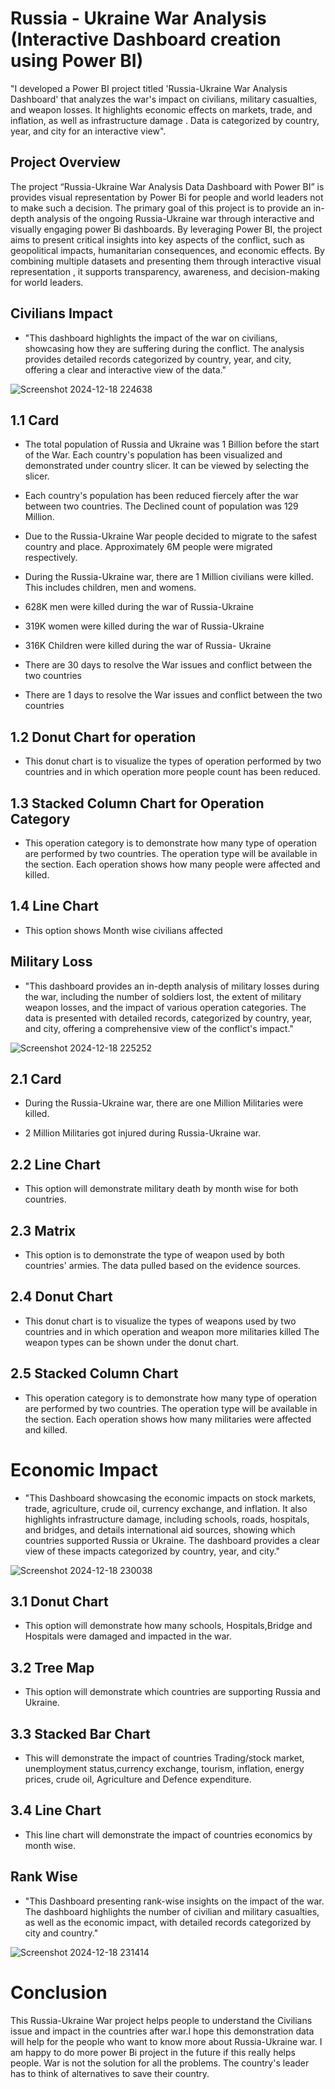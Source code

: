 # Russia - Ukraine War Analysis (Interactive Dashboard creation using Power BI)
"I developed a Power BI project titled 'Russia-Ukraine War Analysis Dashboard' that analyzes the war's impact on civilians, military casualties, and weapon losses. It highlights economic effects on markets, trade, and inflation, as well as infrastructure damage . Data is categorized by country, year, and city for an interactive view".
## Project Overview
The project “Russia-Ukraine War Analysis Data Dashboard with Power BI” is provides visual representation by Power Bi for people and world leaders not to make such a decision.
The primary goal of this project is to provide an in-depth 
analysis of the ongoing Russia-Ukraine war through interactive and visually engaging power Bi dashboards.
By leveraging Power BI, the project aims to present critical insights into key aspects of the conflict, such as geopolitical impacts, humanitarian consequences, and economic effects.
By combining multiple datasets and presenting them through interactive visual representation , it supports transparency, awareness, and decision-making for world leaders.

## Civilians Impact

- "This dashboard highlights the impact of the war on civilians, showcasing how they are suffering during the conflict. The analysis provides detailed records categorized by country, year, and city, offering a clear and interactive view of the data."
 
![Screenshot 2024-12-18 224638](https://github.com/user-attachments/assets/3d0f7586-72f8-4c04-bb9c-c9b2601ab404)

## 1.1 Card 
- The total population of Russia and Ukraine was 1 Billion before the start of the War. Each country's population has been visualized  and demonstrated under country slicer. It can be viewed by selecting the slicer. 

- Each country's population has been reduced fiercely after the war between two countries. The Declined count of population was 129 Million. 

- Due to the Russia-Ukraine War people decided  to migrate to the safest country and place. Approximately 6M people were migrated respectively. 

- During the Russia-Ukraine war, there are 1 Million civilians were killed. This includes children, men and womens. 

- 628K men were killed during the war  of Russia-Ukraine 

- 319K women were killed during the war of Russia-Ukraine

- 316K Children were killed during the war of Russia- Ukraine 

- There are 30 days to resolve the War issues and conflict between the two countries 

- There are 1 days to resolve the War issues and conflict between the two countries 

## 1.2 Donut Chart for operation 
- This donut chart is to visualize the types of operation performed by two countries and in which operation more people count has been reduced. 

## 1.3 Stacked Column Chart for Operation Category
- This operation category is to demonstrate how many type of operation are performed by two countries. The operation type will be available in the section. Each operation shows how many people were affected and killed.

## 1.4 Line Chart
- This option shows Month wise civilians affected 

## Military Loss

- "This dashboard provides an in-depth analysis of military losses during the war, including the number of soldiers lost, the extent of military weapon losses, and the impact of various operation categories. The data is presented with detailed records, categorized by country, year, and city, offering a comprehensive view of the conflict's impact."
   
![Screenshot 2024-12-18 225252](https://github.com/user-attachments/assets/5831f45f-8a1a-48e4-b260-3fae4eac6b9b)

## 2.1 Card 
-  During the Russia-Ukraine war, there are one Million Militaries were killed.

- 2 Million Militaries  got injured during Russia-Ukraine war.

## 2.2 Line Chart 
- This option will demonstrate military death by month wise for both countries. 

## 2.3 Matrix 
- This option is to demonstrate the type of weapon used by both countries' armies. The data pulled based on the evidence sources. 
	
## 2.4 Donut Chart
- This donut chart is to visualize the types of weapons used by two countries and in which operation and weapon more militaries killed
The weapon types can be shown under the donut chart.  

## 2.5 Stacked Column Chart
- This operation category is to demonstrate how many type of operation are performed by two countries. The operation type will be available in the section. Each operation shows how many militaries  were affected and killed.

# Economic Impact

- "This Dashboard showcasing the economic impacts on stock markets, trade, agriculture, crude oil, currency exchange, and inflation. It also highlights infrastructure damage, including schools, roads, hospitals, and bridges, and details international aid sources, showing which countries supported Russia or Ukraine. The dashboard provides a clear view of these impacts categorized by country, year, and city."

![Screenshot 2024-12-18 230038](https://github.com/user-attachments/assets/0e6db7d2-c72d-4d3b-8a7a-bad1db5783b2)

## 3.1 Donut Chart
- This option will demonstrate how many schools, Hospitals,Bridge and Hospitals were damaged and impacted in the war. 

## 3.2 Tree Map
- This option will demonstrate which countries are supporting Russia and Ukraine.

## 3.3 Stacked Bar Chart 
- This will demonstrate the impact of countries Trading/stock market, unemployment status,currency exchange, tourism, inflation, energy prices, crude oil, Agriculture and Defence expenditure.   

## 3.4 Line Chart 
- This line chart will demonstrate the impact of countries economics by month wise. 

## Rank Wise

- "This Dashboard presenting rank-wise insights on the impact of the war. The dashboard highlights the number of civilian and military casualties, as well as the economic impact, with detailed records categorized by city and country."

![Screenshot 2024-12-18 231414](https://github.com/user-attachments/assets/3602aca5-36e1-4c89-a305-166280974c13)


# Conclusion 

This Russia-Ukraine War project helps people to understand the Civilians issue and impact in the countries after war.I hope this demonstration data will help for the people who want to know more about Russia-Ukraine war.
I am happy to do more power Bi project in the future if this really helps people.  War is not the solution for all the problems. The country's leader has to think of alternatives to save their country. 









